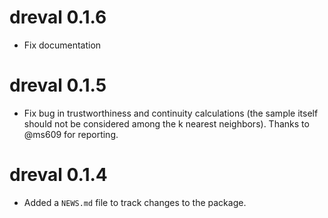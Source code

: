 # dreval 0.1.6

* Fix documentation

# dreval 0.1.5

* Fix bug in trustworthiness and continuity calculations (the sample itself should not be considered among the k nearest neighbors). Thanks to @ms609 for reporting.

# dreval 0.1.4

* Added a `NEWS.md` file to track changes to the package.
